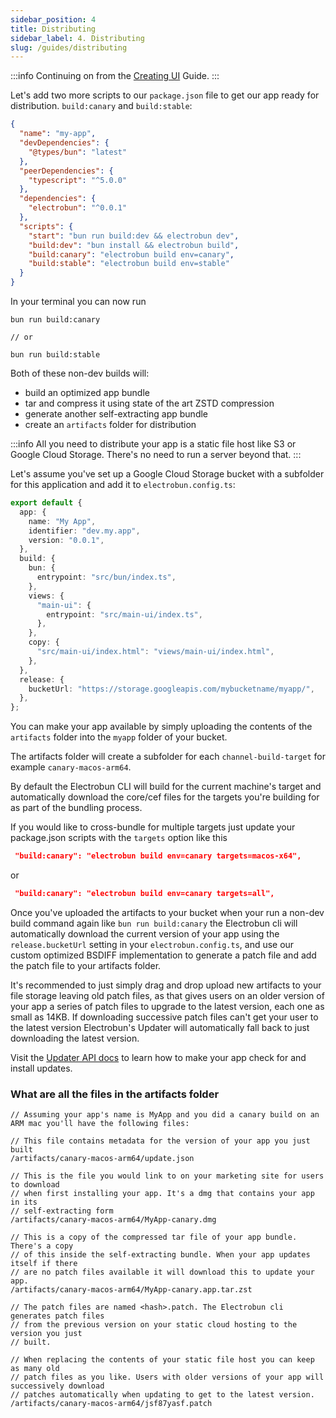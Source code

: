 ```yaml
---
sidebar_position: 4
title: Distributing
sidebar_label: 4. Distributing
slug: /guides/distributing
---
```


:::info
Continuing on from the [Creating UI](/docs/guides/creating-ui) Guide.
:::

Let's add two more scripts to our `package.json` file to get our app ready for distribution. `build:canary` and `build:stable`:

```json title="package.json
{
  "name": "my-app",
  "devDependencies": {
    "@types/bun": "latest"
  },
  "peerDependencies": {
    "typescript": "^5.0.0"
  },
  "dependencies": {
    "electrobun": "^0.0.1"
  },
  "scripts": {
    "start": "bun run build:dev && electrobun dev",
    "build:dev": "bun install && electrobun build",
    "build:canary": "electrobun build env=canary",
    "build:stable": "electrobun build env=stable"
  }
}
```

In your terminal you can now run

```
bun run build:canary

// or

bun run build:stable
```

Both of these non-dev builds will:

- build an optimized app bundle
- tar and compress it using state of the art ZSTD compression
- generate another self-extracting app bundle
- create an `artifacts` folder for distribution

:::info
All you need to distribute your app is a static file host like S3 or Google Cloud Storage. There's no need to run a server beyond that.
:::

Let's assume you've set up a Google Cloud Storage bucket with a subfolder for this application and add it to `electrobun.config.ts`:

```typescript title="electrobun.config.ts"
export default {
  app: {
    name: "My App",
    identifier: "dev.my.app",
    version: "0.0.1",
  },
  build: {
    bun: {
      entrypoint: "src/bun/index.ts",
    },
    views: {
      "main-ui": {
        entrypoint: "src/main-ui/index.ts",
      },
    },
    copy: {
      "src/main-ui/index.html": "views/main-ui/index.html",
    },
  },
  release: {
    bucketUrl: "https://storage.googleapis.com/mybucketname/myapp/",
  },
};
```

You can make your app available by simply uploading the contents of the `artifacts` folder into the `myapp` folder of your bucket. 

The artifacts folder will create a subfolder for each `channel-build-target` for example `canary-macos-arm64`.

By default the Electrobun CLI will build for the current machine's target and automatically download the core/cef files for the targets you're building for as part of the bundling process.

If you would like to cross-bundle for multiple targets just update your package.json scripts with the `targets` option like this

```json
 "build:canary": "electrobun build env=canary targets=macos-x64",
```

or

```json
 "build:canary": "electrobun build env=canary targets=all",
```

Once you've uploaded the artifacts to your bucket when your run a non-dev build command again like `bun run build:canary` the Electrobun cli will automatically download the current version of your app using the `release.bucketUrl` setting in your `electrobun.config.ts`, and use our custom optimized BSDIFF implementation to generate a patch file and add the patch file to your artifacts folder.

It's recommended to just simply drag and drop upload new artifacts to your file storage leaving old patch files, as that gives users on an older version of your app a series of patch files to upgrade to the latest version, each one as small as 14KB. If downloading successive patch files can't get your user to the latest version Electrobun's Updater will automatically fall back to just downloading the latest version.

Visit the [Updater API docs](/docs/apis/bun/Updater) to learn how to make your app check for and install updates.

### What are all the files in the artifacts folder

```
// Assuming your app's name is MyApp and you did a canary build on an ARM mac you'll have the following files:

// This file contains metadata for the version of your app you just built
/artifacts/canary-macos-arm64/update.json

// This is the file you would link to on your marketing site for users to download
// when first installing your app. It's a dmg that contains your app in its
// self-extracting form
/artifacts/canary-macos-arm64/MyApp-canary.dmg

// This is a copy of the compressed tar file of your app bundle. There's a copy
// of this inside the self-extracting bundle. When your app updates itself if there
// are no patch files available it will download this to update your app.
/artifacts/canary-macos-arm64/MyApp-canary.app.tar.zst

// The patch files are named <hash>.patch. The Electrobun cli generates patch files
// from the previous version on your static cloud hosting to the version you just
// built.

// When replacing the contents of your static file host you can keep as many old
// patch files as you like. Users with older versions of your app will successively download
// patches automatically when updating to get to the latest version.
/artifacts/canary-macos-arm64/jsf87yasf.patch

```

